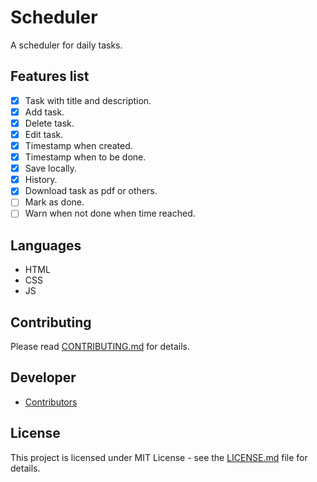 # Scheduler

A scheduler for daily tasks.

## Features list

- [x] Task with title and description.
- [x] Add task.
- [x] Delete task.
- [x] Edit task.
- [x] Timestamp when created.
- [x] Timestamp when to be done.
- [x] Save locally.
- [x] History.
- [x] Download task as pdf or others.
- [ ] Mark as done.
- [ ] Warn when not done when time reached.

## Languages

- HTML
- CSS 
- JS

## Contributing

Please read [CONTRIBUTING.md](CONTRIBUTING.md) for details.

## Developer

- [Contributors](https://github.com/lockedsociety/todo-app/graphs/contributors)

## License

This project is licensed under MIT License - see the [LICENSE.md](LICENSE.md) file for details.
